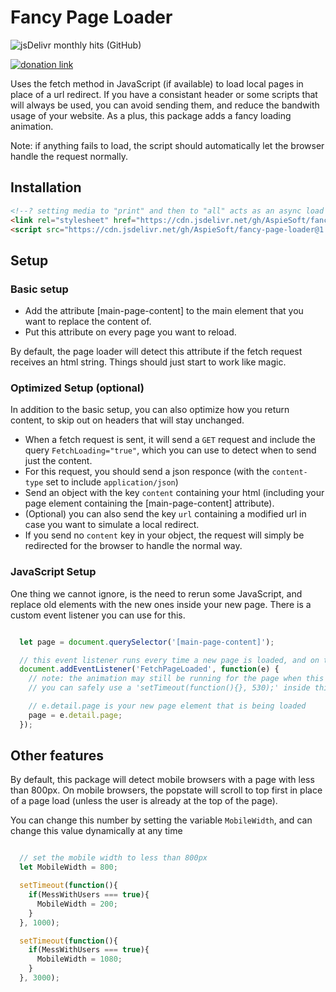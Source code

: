 # Fancy Page Loader

![jsDelivr monthly hits (GitHub)](https://img.shields.io/jsdelivr/gh/hm/AspieSoft/fancy-page-loader)

[![donation link](https://img.shields.io/badge/buy%20me%20a%20coffee-square-blue)](https://buymeacoffee.aspiesoft.com)

Uses the fetch method in JavaScript (if available) to load local pages in place of a url redirect. If you have a consistant header or some scripts that will always be used, you can avoid sending them, and reduce the bandwith usage of your website. As a plus, this package adds a fancy loading animation.

Note: if anything fails to load, the script should automatically let the browser handle the request normally.

## Installation

```html
<!--? setting media to "print" and then to "all" acts as an async load for stylesheets -->
<link rel="stylesheet" href="https://cdn.jsdelivr.net/gh/AspieSoft/fancy-page-loader@1.0.0/style.min.css" media="print" onload="this.media='all'"/>
<script src="https://cdn.jsdelivr.net/gh/AspieSoft/fancy-page-loader@1.0.0/script.min.js" async></script>
```

## Setup

### Basic setup

- Add the attribute [main-page-content] to the main element that you want to replace the content of.
- Put this attribute on every page you want to reload.

By default, the page loader will detect this attribute if the fetch request receives an html string. Things should just start to work like magic.

### Optimized Setup (optional)

In addition to the basic setup, you can also optimize how you return content, to skip out on headers that will stay unchanged.

- When a fetch request is sent, it will send a `GET` request and include the query `FetchLoading="true"`, which you can use to detect when to send just the content.
- For this request, you should send a json responce (with the `content-type` set to include `application/json`)
- Send an object with the key `content` containing your html (including your page element containing the [main-page-content] attribute).
- (Optional) you can also send the key `url` containing a modified url in case you want to simulate a local redirect.
- If you send no `content` key in your object, the request will simply be redirected for the browser to handle the normal way.

### JavaScript Setup

One thing we cannot ignore, is the need to rerun some JavaScript, and replace old elements with the new ones inside your new page.
There is a custom event listener you can use for this.

```js

  let page = document.querySelector('[main-page-content]');

  // this event listener runs every time a new page is loaded, and on the initial load 10ms after 'DOMContentLoaded' runs
  document.addEventListener('FetchPageLoaded', function(e) {
    // note: the animation may still be running for the page when this is called
    // you can safely use a 'setTimeout(function(){}, 530);' inside this event listener to ensure the animation is done running

    // e.detail.page is your new page element that is being loaded
    page = e.detail.page;
  });

```

## Other features

By default, this package will detect mobile browsers with a page with less than 800px.
On mobile browsers, the popstate will scroll to top first in place of a page load (unless the user is already at the top of the page).

You can change this number by setting the variable `MobileWidth`, and can change this value dynamically at any time

```js

  // set the mobile width to less than 800px
  let MobileWidth = 800;

  setTimeout(function(){
    if(MessWithUsers === true){
      MobileWidth = 200;
    }
  }, 1000);

  setTimeout(function(){
    if(MessWithUsers === true){
      MobileWidth = 1080;
    }
  }, 3000);

```

